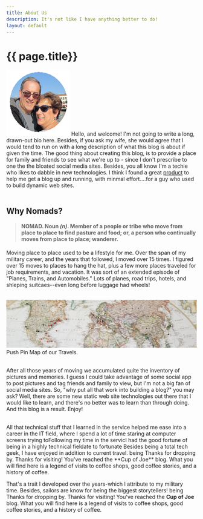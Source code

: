 ```yaml
---
title: About Us
description: It's not like I have anything better to do!
layout: default
---
```



<h1> {{ page.title}} </h1>

<img id="stamp" src="/assets/images/almostnomads.png" alt="Your Hosts" /> Hello, and welcome! I'm not going to write a long, drawn-out bio here.  Besides, if you ask my wife, she would agree that I would tend to run on with a long description of what this blog is about if given the time.  The good thing about creating this blog, is to provide a place for family and friends to see what we're up to - since I don't prescribe to one the the bloated social media sites.  Besides, you all know I'm a techie who likes to dabble in new technologies.  I think I found a great <a href="jekyllrb.com">product</a> to help me get a blog up and running, with minmal effort....for a guy who used to build dynamic web sites. <br>
<br>

<h2> Why Nomads?</h2>

> #### NOMAD. Noun *(n)*. Member of a people or tribe who move from place to place to find pasture and food; or, a person who continually moves from place to place; wanderer.

<p>Moving place to place used to be a lifestyle for me.  Over the span of my military career, and the years that followed, I moved over 15 times.  I figured over 15 moves to places to hang the hat, plus a few more places traveled for job requirements, and vacation.  It was sort of an extended episode of "Planes, Trains, and Automobiles."  Lots of planes, road trips, hotels, and shleping suitcaes--even long before luggage had wheels!</p>
<br>

<img src="/assets/images/mapped.jpg" alt="my travel pin map" />
<div class="caption">Push Pin Map of our Travels.</div>

<br>
<p>After all those years of moving we accumulated quite the inventory of pictures and memories.  I guess I could take advantage of some social app to post pictures and tag friends and family to view, but I'm not a big fan of social media sites.  So, "why put all that work into building a blog?" you may ask?  Well, there are some new static web site technologies out there that I would like to learn, and there's no better was to learn than through doing.  And this blog is a result.  Enjoy!</p>
<br>
All that technical stuff that I learned in the service helped me ease into a career in the IT field, where I spend a lot of time staring at computer screens trying toFollowing my time in the servicI had the good fortune of being in a highly technical fieldate to fortunate Besides being a total tech geek, I have enjoyed in addition to current travel.  being Thanks for dropping by.  Thanks for visiting!  You've reached the **Cup of Joe** blog.  What you will find here is a legend of visits to coffee shops, good coffee stories, and a history of coffee.<p>

That's a trait I developed over the years-which I attribute to my military time.  Besides, sailors are know for being the biggest storytellers!  being Thanks for dropping by.  Thanks for visiting!  You've reached the **Cup of Joe** blog.  What you will find here is a legend of visits to coffee shops, good coffee stories, and a history of coffee.<p>
